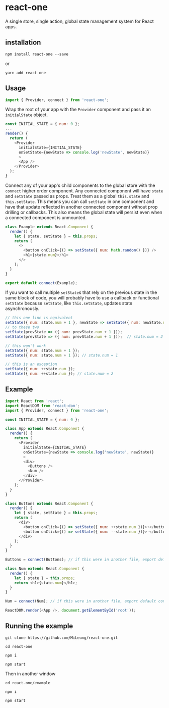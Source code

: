 
# react-one
A single store, single action, global state management system for React apps.

## installation

`npm install react-one --save`

or

`yarn add react-one`

## Usage
```js
import { Provider, connect } from 'react-one';
```
Wrap the root of your app with the `Provider` component and pass it an `initialState` object.
```js
const INITIAL_STATE = { num: 0 };
...
render() {
  return (
    <Provider
      initialState={INITIAL_STATE}
      onSetState={newState => console.log('newState', newState)}
      >
      <App />
    </Provider>
  );
}
````

Connect any of your app's child components to the global store with the `connect` higher order component. Any connected component will have `state` and `setState` passed as props. Treat them as a global `this.state` and `this.setState`. This means you can call `setState` in one component and have that update reflected in another connected component without prop drilling or callbacks. This also means the global state will persist even when a connected component is unmounted.

```js
class Example extends React.Component {
  render() {
    let { state, setState } = this.props;
    return (
      <>
      	<button onClick={() => setState({ num: Math.random() })} />
      	<h1>{state.num}</h1>
      </>
    );
  }
}

export default connect(Example);
```

If you want to call multiple `setState`s that rely on the previous state in the same block of code, you will probably have to use a callback or functional `setState` because `setState`, like `this.setState`, updates state asynchronously.

```js
// this one line is equivalent
setState({ num: state.num + 1 }, newState => setState({ num: newState.num + 1 })); // state.num = 2
// to these two
setState(prevState => ({ num: prevState.num + 1 }));
setState(prevState => ({ num: prevState.num + 1 }));  // state.num = 2

// this won't work
setState({ num: state.num + 1 });
setState({ num: state.num + 1 }); // state.num = 1

// this is an exception
setState({ num: ++state.num });
setState({ num: ++state.num }); // state.num = 2
```

## Example

```js
import React from 'react';
import ReactDOM from 'react-dom';
import { Provider, connect } from 'react-one';

const INITIAL_STATE = { num: 0 };

class App extends React.Component {
  render() {
    return (
      <Provider
        initialState={INITIAL_STATE}
        onSetState={newState => console.log('newState', newState)}
        >
        <div>
          <Buttons />
          <Num />
        </div>
      </Provider>
    );
  }
}

class Buttons extends React.Component {
  render() {
    let { state, setState } = this.props;
    return (
      <div>
        <button onClick={() => setState({ num: ++state.num })}>+</button>
        <button onClick={() => setState({ num: --state.num })}>-</button>
      </div>
    );
  }
}

Buttons = connect(Buttons); // if this were in another file, export default connect(Buttons)

class Num extends React.Component {
  render() {
    let { state } = this.props;
    return <h1>{state.num}</h1>;
  }
}

Num = connect(Num); // if this were in another file, export default connect(Num)

ReactDOM.render(<App />, document.getElementById('root'));
```

## Running the example

`git clone https://github.com/MiLeung/react-one.git`

`cd react-one`

`npm i`

`npm start`

Then in another window

`cd react-one/example`

`npm i`

`npm start`
